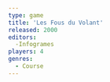 ```yaml
---
type: game
title: 'Les Fous du Volant'
released: 2000
editors: 
  -Infogrames
players: 4
genres:
  - Course
---
```

